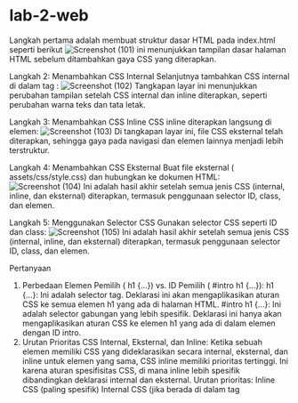 # lab-2-web
Langkah pertama adalah membuat struktur dasar HTML pada index.html seperti berikut 
![Screenshot (101)](https://github.com/user-attachments/assets/a8cc7f3c-dd78-40ef-b943-8c54af87958b)
ini menunjukkan tampilan dasar halaman HTML sebelum ditambahkan gaya CSS yang diterapkan.

Langkah 2: Menambahkan CSS Internal
Selanjutnya tambahkan CSS internal di dalam tag : 
![Screenshot (102)](https://github.com/user-attachments/assets/40523fe0-0da1-4960-89ba-0da3218f6817)
Tangkapan layar ini menunjukkan perubahan tampilan setelah CSS internal dan inline diterapkan, seperti perubahan warna teks dan tata letak.

Langkah 3: Menambahkan CSS Inline
CSS inline diterapkan langsung di elemen: 
![Screenshot (103)](https://github.com/user-attachments/assets/5576f23a-14df-462c-98ab-d7c924e39e18)
Di tangkapan layar ini, file CSS eksternal telah diterapkan, sehingga gaya pada navigasi dan elemen lainnya menjadi lebih terstruktur.

Langkah 4: Menambahkan CSS Eksternal
Buat file eksternal ( assets/css/style.css) dan hubungkan ke dokumen HTML: 
![Screenshot (104)](https://github.com/user-attachments/assets/7b30f22d-7444-428f-9e09-db6d19c34ab6)
Ini adalah hasil akhir setelah semua jenis CSS (internal, inline, dan eksternal) diterapkan, termasuk penggunaan selector ID, class, dan elemen.

Langkah 5: Menggunakan Selector CSS
Gunakan selector CSS seperti ID dan class:
![Screenshot (105)](https://github.com/user-attachments/assets/88cd8163-f157-4743-ab5b-cb142ba9108d)
Ini adalah hasil akhir setelah semua jenis CSS (internal, inline, dan eksternal) diterapkan, termasuk penggunaan selector ID, class, dan elemen.

Pertanyaan
1. Perbedaan Elemen Pemilih ( h1 {...}) vs. ID Pemilih ( #intro h1 {...}): h1 {...}: Ini adalah selector tag. Deklarasi ini akan mengaplikasikan aturan CSS ke semua elemen h1 yang ada di halaman HTML. #intro h1 {...}: Ini adalah selector gabungan yang lebih spesifik. Deklarasi ini hanya akan mengaplikasikan aturan CSS ke elemen h1 yang ada di dalam elemen dengan ID intro.
2. Urutan Prioritas CSS Internal, Eksternal, dan Inline: Ketika sebuah elemen memiliki CSS yang dideklarasikan secara internal, eksternal, dan inline untuk elemen yang sama, CSS inline memiliki prioritas tertinggi. Ini karena aturan spesifisitas CSS, di mana inline lebih spesifik dibandingkan deklarasi internal dan eksternal.
Urutan prioritas: Inline CSS (paling spesifik) Internal CSS (jika berada di dalam tag <style> di halaman yang sama) Eksternal CSS (dideklarasikan di file CSS terpisah) 3.ID Pemilih Prioritas dan Kelas: Jika elemen HTML memiliki ID dan class sekaligus, dan masing-masing selector terdapat deklarasi CSS, maka prioritasnya bergantung pada spesifisitas. Selector ID lebih spesifik dibandingkan class, sehingga deklarasi CSS pada ID akan mengesampingkan deklarasi pada class.
